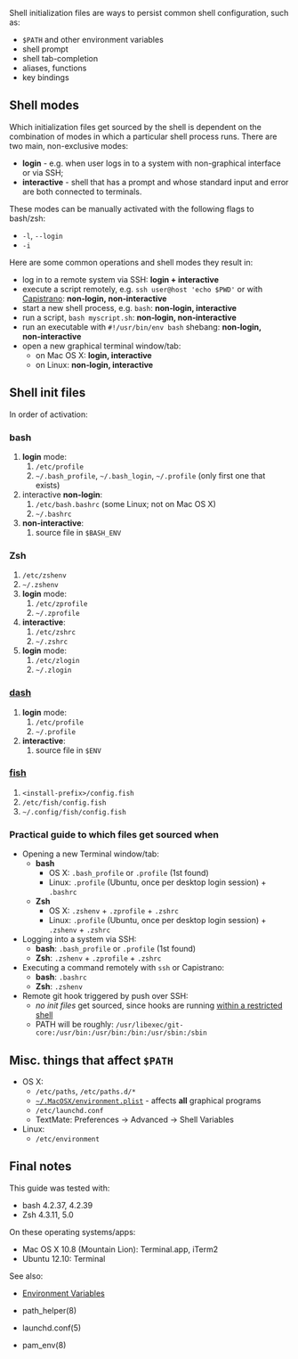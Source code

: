 Shell initialization files are ways to persist common shell configuration, such
as:

* `$PATH` and other environment variables
* shell prompt
* shell tab-completion
* aliases, functions
* key bindings


## Shell modes

Which initialization files get sourced by the shell is dependent on the
combination of modes in which a particular shell process runs. There are two
main, non-exclusive modes:

* **login** - e.g. when user logs in to a system with non-graphical interface or
  via SSH;
* **interactive** - shell that has a prompt and whose standard input and error
  are both connected to terminals.

These modes can be manually activated with the following flags to bash/zsh:

* `-l`, `--login`
* `-i`

Here are some common operations and shell modes they result in:

* log in to a remote system via SSH:
  **login + interactive**
* execute a script remotely, e.g. `ssh user@host 'echo $PWD'` or with
  [Capistrano][]: **non‑login,&nbsp;non‑interactive**
* start a new shell process, e.g. `bash`:
  **non‑login, interactive**
* run a script, `bash myscript.sh`:
  **non‑login, non‑interactive**
* run an executable with `#!/usr/bin/env bash` shebang:
  **non‑login, non‑interactive**
* open a new graphical terminal window/tab:
  * on Mac OS X: **login, interactive**
  * on Linux: **non‑login, interactive**


## Shell init files

In order of activation:

### bash

1. **login** mode:
   1. `/etc/profile`
   2. `~/.bash_profile`, `~/.bash_login`, `~/.profile` (only first one that exists)
2. interactive **non-login**:
   1. `/etc/bash.bashrc` (some Linux; not on Mac OS X)
   2. `~/.bashrc`
3. **non-interactive**:
   1. source file in `$BASH_ENV`

### Zsh

1. `/etc/zshenv`
2. `~/.zshenv`
3. **login** mode:
   1. `/etc/zprofile`
   2. `~/.zprofile`
4. **interactive**:
   1. `/etc/zshrc`
   2. `~/.zshrc`
5. **login** mode:
   1. `/etc/zlogin`
   2. `~/.zlogin`

### [dash][]

1. **login** mode:
   1. `/etc/profile`
   2. `~/.profile`
2. **interactive**:
   1. source file in `$ENV`

### [fish][]

1. `<install-prefix>/config.fish`
2. `/etc/fish/config.fish`
3. `~/.config/fish/config.fish`

### Practical guide to which files get sourced when

* Opening a new Terminal window/tab:
  * **bash**
     * OS X: `.bash_profile` or `.profile` (1st found)
     * Linux: `.profile` (Ubuntu, once per desktop login session) + `.bashrc`
  * **Zsh**
     * OS X: `.zshenv` + `.zprofile` + `.zshrc`
     * Linux: `.profile` (Ubuntu, once per desktop login session) + `.zshenv` + `.zshrc`
* Logging into a system via SSH:
  * **bash**: `.bash_profile` or `.profile` (1st found)
  * **Zsh**: `.zshenv` + `.zprofile` + `.zshrc`
* Executing a command remotely with `ssh` or Capistrano:
  * **bash**: `.bashrc`
  * **Zsh**: `.zshenv`
* Remote git hook triggered by push over SSH:
  * *no init files* get sourced, since hooks are running [within a restricted shell](http://git-scm.com/docs/git-shell)
  * PATH will be roughly: `/usr/libexec/git-core:/usr/bin:/usr/bin:/bin:/usr/sbin:/sbin`

## Misc. things that affect `$PATH`

* OS X:
  * `/etc/paths`, `/etc/paths.d/*`
  * [`~/.MacOSX/environment.plist`][plist] - affects **all** graphical programs
  * `/etc/launchd.conf`
  * TextMate: Preferences -> Advanced -> Shell Variables
* Linux:
  * `/etc/environment`

## Final notes

This guide was tested with:

* bash 4.2.37, 4.2.39
* Zsh  4.3.11, 5.0

On these operating systems/apps:

* Mac OS X 10.8 (Mountain Lion): Terminal.app, iTerm2
* Ubuntu 12.10: Terminal

See also:

* [Environment Variables](https://help.ubuntu.com/community/EnvironmentVariables)
* path_helper(8)
* launchd.conf(5)
* pam_env(8)


  [Capistrano]: https://github.com/capistrano/capistrano/wiki
  [dash]: http://gondor.apana.org.au/~herbert/dash/
  [fish]: http://ridiculousfish.com/shell/user_doc/html/index.html#initialization
  [plist]: http://developer.apple.com/library/mac/#documentation/MacOSX/Conceptual/BPRuntimeConfig/Articles/EnvironmentVars.html#//apple_ref/doc/uid/20002093-113982
